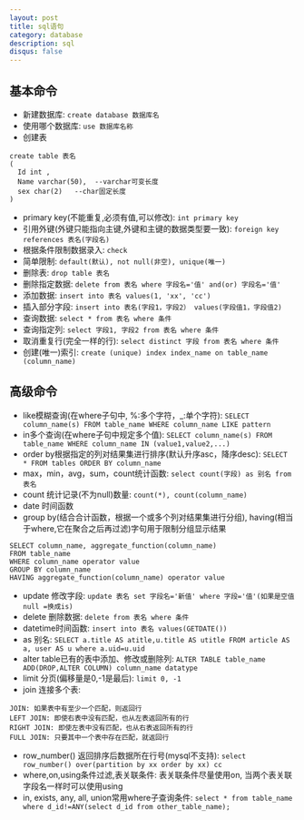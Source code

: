 ```yaml
---
layout: post
title: sql语句
category: database
description: sql
disqus: false
---
```


## 基本命令
* 新建数据库:  `create database 数据库名`
* 使用哪个数据库:  `use 数据库名称`
* 创建表      

```
create table 表名
(
  Id int ,   
  Name varchar(50),  --varchar可变长度   
  sex char(2)   --char固定长度   
)   
```
* primary key(不能重复,必须有值,可以修改):  `int primary key`
* 引用外键(外键只能指向主键,外键和主键的数据类型要一致):  `foreign key references 表名(字段名)`
* 根据条件限制数据录入:  `check`   
* 简单限制:  `default(默认), not null(非空), unique(唯一)`    
* 删除表:  `drop table 表名`   
* 删除指定数据:  `delete from 表名 where 字段名='值' and(or) 字段名='值'`
* 添加数据:  `insert into 表名 values(1, 'xx', 'cc')`  
* 插入部分字段:  `insert into 表名(字段1，字段2） values(字段值1，字段值2)`   
* 查询数据:  `select * from 表名 where 条件`  
* 查询指定列:  `select 字段1, 字段2 from 表名 where 条件`   
* 取消重复行(完全一样的行):  `select distinct 字段 from 表名 where 条件`
* 创建(唯一)索引:  `create (unique) index index_name on table_name (column_name)`


## 高级命令
* like模糊查询(在where子句中, %:多个字符，_:单个字符):  `SELECT column_name(s) FROM table_name WHERE column_name LIKE pattern`   
* in多个查询(在where子句中规定多个值):  `SELECT column_name(s) FROM table_name WHERE column_name IN (value1,value2,...)`
* order by根据指定的列对结果集进行排序(默认升序asc，降序desc):  `SELECT * FROM tables ORDER BY column_name
`   
* max，min，avg，sum，count统计函数:  `select count(字段) as 别名 from 表名`   
* count 统计记录(不为null)数量:  `count(*), count(column_name)`
* date 时间函数
* group by(结合合计函数，根据一个或多个列对结果集进行分组), having(相当于where,它在聚合之后再过滤)字句用于限制分组显示结果  

```
SELECT column_name, aggregate_function(column_name)
FROM table_name
WHERE column_name operator value
GROUP BY column_name
HAVING aggregate_function(column_name) operator value
```  

* update 修改字段:  `update 表名 set 字段名='新值' where 字段='值'(如果是空值null =换成is)`   
* delete 删除数据:  `delete from 表名 where 条件`
* datetime时间函数:  `insert into 表名 values(GETDATE())`
* as 别名:  `SELECT a.title AS atitle,u.title AS utitle FROM article AS a, user AS u where a.uid=u.uid`
* alter table已有的表中添加、修改或删除列:  `ALTER TABLE table_name ADD(DROP,ALTER COLUMN) column_name datatype`
* limit 分页(偏移量是0,-1是最后):  `limit 0, -1`
* join 连接多个表:

```
JOIN: 如果表中有至少一个匹配，则返回行
LEFT JOIN: 即使右表中没有匹配，也从左表返回所有的行
RIGHT JOIN: 即使左表中没有匹配，也从右表返回所有的行
FULL JOIN: 只要其中一个表中存在匹配，就返回行
```
* row_number() 返回排序后数据所在行号(mysql不支持):  `select row_number() over(partition by xx order by xx) cc`
* where,on,using条件过滤,表关联条件: 表关联条件尽量使用on, 当两个表关联字段名一样时可以使用using
* in, exists, any, all, union常用where子查询条件:  `select * from table_name where d_id!=ANY(select d_id from other_table_name);`
  
